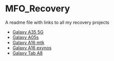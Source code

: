 # MFO_Recovery
A readme file with links to all my recovery projects

 - [Galaxy A35 5G](https://github.com/TNDRP/android_device_samsung_a35x)
 - [Galaxy A05s](https://github.com/galaxy-a05s/android_device_samsung_a05sxx)
 - [Galaxy A16 mtk](https://github.com/galaxy-a16/android_device_samsung_a16xm)
 - [Galaxy A16 exynos](https://github.com/galaxy-a16/android_device_samsung_a16x)
 - [Galaxy Tab A8]()
